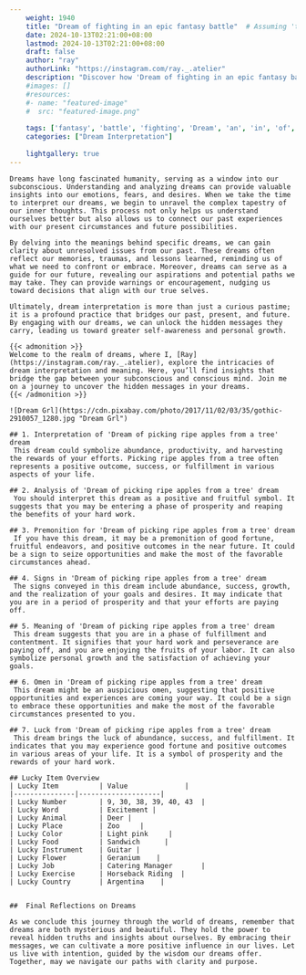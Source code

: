 ```yaml
---
    weight: 1940
    title: "Dream of fighting in an epic fantasy battle"  # Assuming 'title' column exists
    date: 2024-10-13T02:21:00+08:00
    lastmod: 2024-10-13T02:21:00+08:00
    draft: false
    author: "ray"
    authorLink: "https://instagram.com/ray._.atelier"
    description: "Discover how 'Dream of fighting in an epic fantasy battle' can interpret your future and uncover its significant meanings in your life."
    #images: []
    #resources:
    #- name: "featured-image"
    #  src: "featured-image.png"
    
    tags: ['fantasy', 'battle', 'fighting', 'Dream', 'an', 'in', 'of', 'epic']
    categories: ["Dream Interpretation"]
    
    lightgallery: true
---
```

    
    Dreams have long fascinated humanity, serving as a window into our subconscious. Understanding and analyzing dreams can provide valuable insights into our emotions, fears, and desires. When we take the time to interpret our dreams, we begin to unravel the complex tapestry of our inner thoughts. This process not only helps us understand ourselves better but also allows us to connect our past experiences with our present circumstances and future possibilities.
    
    By delving into the meanings behind specific dreams, we can gain clarity about unresolved issues from our past. These dreams often reflect our memories, traumas, and lessons learned, reminding us of what we need to confront or embrace. Moreover, dreams can serve as a guide for our future, revealing our aspirations and potential paths we may take. They can provide warnings or encouragement, nudging us toward decisions that align with our true selves.
    
    Ultimately, dream interpretation is more than just a curious pastime; it is a profound practice that bridges our past, present, and future. By engaging with our dreams, we can unlock the hidden messages they carry, leading us toward greater self-awareness and personal growth.
    
    {{< admonition >}}
    Welcome to the realm of dreams, where I, [Ray](https://instagram.com/ray._.atelier), explore the intricacies of dream interpretation and meaning. Here, you’ll find insights that bridge the gap between your subconscious and conscious mind. Join me on a journey to uncover the hidden messages in your dreams.
    {{< /admonition >}}
    
    ![Dream Grl](https://cdn.pixabay.com/photo/2017/11/02/03/35/gothic-2910057_1280.jpg "Dream Grl")
    
    ## 1. Interpretation of 'Dream of picking ripe apples from a tree' dream
     This dream could symbolize abundance, productivity, and harvesting the rewards of your efforts. Picking ripe apples from a tree often represents a positive outcome, success, or fulfillment in various aspects of your life.
    
    ## 2. Analysis of 'Dream of picking ripe apples from a tree' dream
     You should interpret this dream as a positive and fruitful symbol. It suggests that you may be entering a phase of prosperity and reaping the benefits of your hard work.
    
    ## 3. Premonition for 'Dream of picking ripe apples from a tree' dream
     If you have this dream, it may be a premonition of good fortune, fruitful endeavors, and positive outcomes in the near future. It could be a sign to seize opportunities and make the most of the favorable circumstances ahead.
    
    ## 4. Signs in 'Dream of picking ripe apples from a tree' dream
     The signs conveyed in this dream include abundance, success, growth, and the realization of your goals and desires. It may indicate that you are in a period of prosperity and that your efforts are paying off.
    
    ## 5. Meaning of 'Dream of picking ripe apples from a tree' dream
     This dream suggests that you are in a phase of fulfillment and contentment. It signifies that your hard work and perseverance are paying off, and you are enjoying the fruits of your labor. It can also symbolize personal growth and the satisfaction of achieving your goals.
    
    ## 6. Omen in 'Dream of picking ripe apples from a tree' dream
     This dream might be an auspicious omen, suggesting that positive opportunities and experiences are coming your way. It could be a sign to embrace these opportunities and make the most of the favorable circumstances presented to you.
    
    ## 7. Luck from 'Dream of picking ripe apples from a tree' dream
     This dream brings the luck of abundance, success, and fulfillment. It indicates that you may experience good fortune and positive outcomes in various areas of your life. It is a symbol of prosperity and the rewards of your hard work.
    
    ## Lucky Item Overview
    | Lucky Item          | Value              |
    |---------------|--------------------|
    | Lucky Number        | 9, 30, 38, 39, 40, 43  |
    | Lucky Word          | Excitement |
    | Lucky Animal        | Deer |
    | Lucky Place         | Zoo     |
    | Lucky Color         | Light pink     |
    | Lucky Food          | Sandwich      |
    | Lucky Instrument    | Guitar |
    | Lucky Flower        | Geranium    |
    | Lucky Job           | Catering Manager       |
    | Lucky Exercise      | Horseback Riding  |
    | Lucky Country       | Argentina    |
    
    
    ##  Final Reflections on Dreams
    
    As we conclude this journey through the world of dreams, remember that dreams are both mysterious and beautiful. They hold the power to reveal hidden truths and insights about ourselves. By embracing their messages, we can cultivate a more positive influence in our lives. Let us live with intention, guided by the wisdom our dreams offer. Together, may we navigate our paths with clarity and purpose.
    